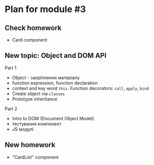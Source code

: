 # Plan for module #3

## Check homework

* Card component

## New topic: Object and DOM API

Part 1

* Object - закріплення матеріалу
* function expression, function declaration
* context and key word `this`. Function decorators: `call`, `apply`, `bind`
* Create object via `classes`
* Prototype inheritance

Part 2

* Intro to DOM (Document Object Model)
* тестування компонент
* JS модулі

## New homework

* "CardList" component
